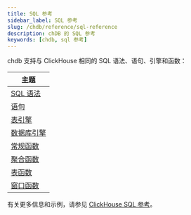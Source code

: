 ```yaml
---
title: SQL 参考
sidebar_label: SQL 参考
slug: /chdb/reference/sql-reference
description: chDB 的 SQL 参考
keywords: [chdb, sql 参考]
---
```


chdb 支持与 ClickHouse 相同的 SQL 语法、语句、引擎和函数：

| 主题                      |
|----------------------------|
| [SQL 语法](/sql-reference/syntax)          |
| [语句](/sql-reference/statements)          |
| [表引擎](/engines/table-engines)       |
| [数据库引擎](/engines/database-engines)    |
| [常规函数](/sql-reference/functions)   |
| [聚合函数](/sql-reference/aggregate-functions) |
| [表函数](/sql-reference/table-functions)     | 
| [窗口函数](/sql-reference/window-functions)    |

有关更多信息和示例，请参见 [ClickHouse SQL 参考](/sql-reference)。

